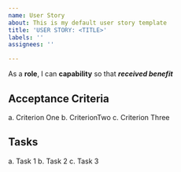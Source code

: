 ```yaml
---
name: User Story
about: This is my default user story template
title: 'USER STORY: <TITLE>'
labels: ''
assignees: ''

---
```


As a **role**, I can **capability** so that ***received benefit***

## Acceptance Criteria
  a. Criterion One
  b. CriterionTwo
  c. Criterion Three

## Tasks
  a. Task 1
  b. Task 2
  c. Task 3
